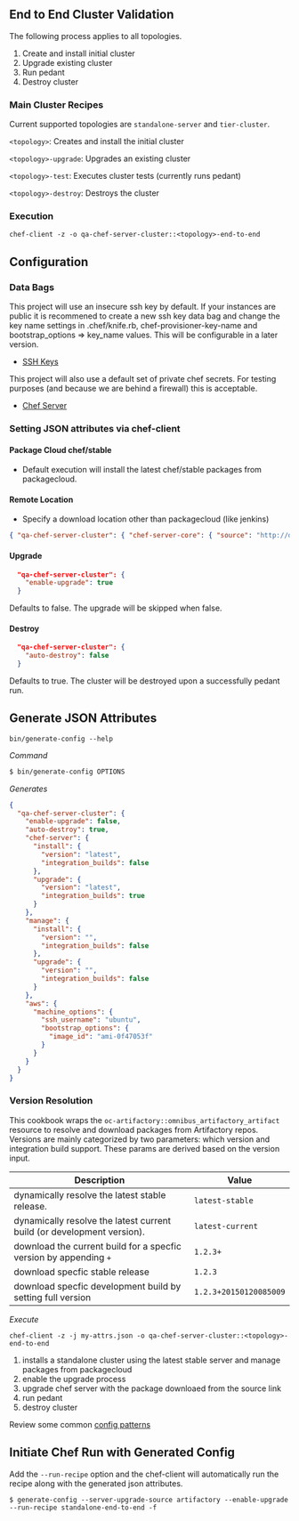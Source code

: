 ## End to End Cluster Validation
The following process applies to all topologies.

1. Create and install initial cluster
1. Upgrade existing cluster
1. Run pedant
1. Destroy cluster

### Main Cluster Recipes
Current supported topologies are `standalone-server` and `tier-cluster`.

`<topology>`: Creates and install the initial cluster

`<topology>-upgrade`: Upgrades an existing cluster

`<topology>-test`: Executes cluster tests (currently runs pedant)

`<topology>-destroy`: Destroys the cluster

### Execution
`chef-client -z -o qa-chef-server-cluster::<topology>-end-to-end`

## Configuration
### Data Bags
This project will use an insecure ssh key by default.  If your instances are public it is recommened to create a new ssh key data bag
and change the key name settings in .chef/knife.rb, chef-provisioner-key-name and bootstrap_options => key_name values.  This will be
configurable in a later version.
 * [SSH Keys](https://github.com/opscode-cookbooks/chef-server-cluster/#create-a-secrets-data-bag-and-populate-it-with-the-ssh-keys)

This project will also use a default set of private chef secrets. For testing purposes (and because we are behind a firewall) this is acceptable.
 * [Chef Server](https://github.com/opscode-cookbooks/chef-server-cluster/#create-a-private-chef-secrets-data-bag-item)

### Setting JSON attributes via chef-client

#### Package Cloud chef/stable
* Default execution will install the latest chef/stable packages from packagecloud. 

#### Remote Location
* Specify a download location other than packagecloud (like jenkins)
```json 
{ "qa-chef-server-cluster": { "chef-server-core": { "source": "http://domain.com/file.package" } } }
```
#### Upgrade
```json
  "qa-chef-server-cluster": {
    "enable-upgrade": true
  }
```
Defaults to false. The upgrade will be skipped when false.
#### Destroy
```json
  "qa-chef-server-cluster": {
    "auto-destroy": false
  }
```
Defaults to true. The cluster will be destroyed upon a successfully pedant run.

## Generate JSON Attributes
`bin/generate-config --help`

_Command_
```bash
$ bin/generate-config OPTIONS
```

_Generates_
```json
{
  "qa-chef-server-cluster": {
    "enable-upgrade": false,
    "auto-destroy": true,
    "chef-server": {
      "install": {
        "version": "latest",
        "integration_builds": false
      },
      "upgrade": {
        "version": "latest",
        "integration_builds": true
      }
    },
    "manage": {
      "install": {
        "version": "",
        "integration_builds": false
      },
      "upgrade": {
        "version": "",
        "integration_builds": false
      }
    },
    "aws": {
      "machine_options": {
        "ssh_username": "ubuntu",
        "bootstrap_options": {
          "image_id": "ami-0f47053f"
        }
      }
    }
  }
}
```

### Version Resolution
This cookbook wraps the `oc-artifactory::omnibus_artifactory_artifact` resource to resolve and download packages from Artifactory repos. 
Versions are mainly categorized by two parameters: which version and integration build support.  These params are derived based on the version input.

|Description|Value|
|-----------|-----|
|dynamically resolve the latest stable release.|`latest-stable`|
|dynamically resolve the latest current build (or development version). |`latest-current`|
|download the current build for a specfic version by appending `+` |`1.2.3+`|
|download specfic stable release|`1.2.3`|
|download specfic development build by setting full version |`1.2.3+20150120085009`|


_Execute_
```
chef-client -z -j my-attrs.json -o qa-chef-server-cluster::<topology>-end-to-end
```

1. installs a standalone cluster using the latest stable server and manage packages from packagecloud
1. enable the upgrade process
1. upgrade chef server with the package downloaed from the source link
1. run pedant
1. destroy cluster

Review some common [config patterns](config-patterns.md)

## Initiate Chef Run with Generated Config
Add the `--run-recipe` option and the chef-client will automatically run the recipe along with the generated json attributes.

```
$ generate-config --server-upgrade-source artifactory --enable-upgrade --run-recipe standalone-end-to-end -f
```

